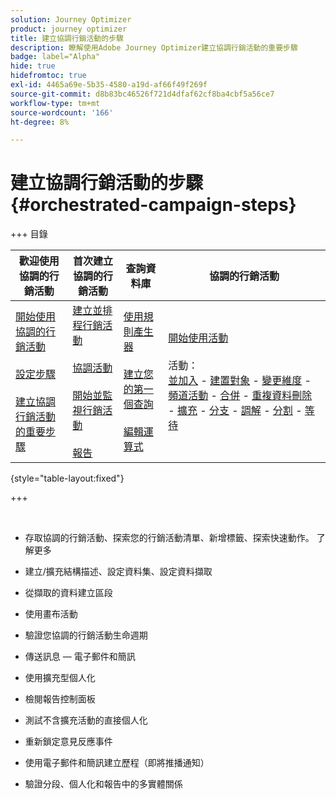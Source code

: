 ```yaml
---
solution: Journey Optimizer
product: journey optimizer
title: 建立協調行銷活動的步驟
description: 瞭解使用Adobe Journey Optimizer建立協調行銷活動的重要步驟
badge: label="Alpha"
hide: true
hidefromtoc: true
exl-id: 4465a69e-5b35-4580-a19d-af66f49f269f
source-git-commit: d8b83bc46526f721d4dfaf62cf8ba4cbf5a56ce7
workflow-type: tm+mt
source-wordcount: '166'
ht-degree: 8%

---
```


# 建立協調行銷活動的步驟 {#orchestrated-campaign-steps}

+++ 目錄

| 歡迎使用協調的行銷活動 | 首次建立協調的行銷活動 | 查詢資料庫 | 協調的行銷活動 |
|---|---|---|---|
| [開始使用協調的行銷活動](gs-orchestrated-campaigns.md)<br/><br/>[設定步驟](configuration-steps.md)<br/><br/>[建立協調行銷活動的重要步驟](gs-campaign-creation.md) | [建立並排程行銷活動](create-orchestrated-campaign.md)<br/><br/>[協調活動](orchestrate-activities.md)<br/><br/>[開始並監視行銷活動](start-monitor-campaigns.md)<br/><br/>[報告](reporting-campaigns.md) | [使用規則產生器](orchestrated-rule-builder.md)<br/><br/>[建立您的第一個查詢](build-query.md)<br/><br/>[編輯運算式](edit-expressions.md) | [開始使用活動](activities/about-activities.md)<br/><br/>活動：<br/>[並加入](activities/and-join.md) - [建置對象](activities/build-audience.md) - [變更維度](activities/change-dimension.md) - [頻道活動](activities/channels.md) - [合併](activities/combine.md) - [重複資料刪除](activities/deduplication.md) - [擴充](activities/enrichment.md) - [分支](activities/fork.md) - [調解](activities/reconciliation.md) - [分割](activities/split.md) - [等待](activities/wait.md) |

{style="table-layout:fixed"}

+++

<br/>

* 存取協調的行銷活動、探索您的行銷活動清單、新增標籤、探索快速動作。 了解更多
* 建立/擴充結構描述、設定資料集、設定資料擷取

* 從擷取的資料建立區段
* 使用畫布活動
* 驗證您協調的行銷活動生命週期

* 傳送訊息 — 電子郵件和簡訊
* 使用擴充型個人化
* 檢閱報告控制面板

* 測試不含擴充活動的直接個人化
* 重新鎖定意見反應事件
* 使用電子郵件和簡訊建立歷程（即將推播通知）

* 驗證分段、個人化和報告中的多實體關係



